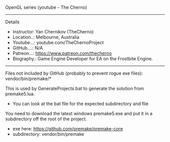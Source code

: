 OpenGL series (youtube - The Cherno)

----

Details
  * Instructor: Yan Chernikov (TheCherno)
  * Location..: Melbourne, Australia
  * Youtube...: youtube.com/TheChernoProject
  * GitHub....: N/A
  * Patreon...: https://www.patreon.com/thecherno
  * Biography.: Game Engine Developer for EA on the Frostbite Engine.

----

Files not included by GitHub (probably to prevent rogue exe files):
vendor/bin/premake/*

This is used by GenerateProjects.bat to generate the solution from premake5.lua.
  * You can look at the bat file for the expected subdirectory and file

You need to download the latest windows premake5.exe and put it in a subdirectory off the root of the project.
  * exe here: https://github.com/premake/premake-core
  * subdirectory: vendor/bin/premake
